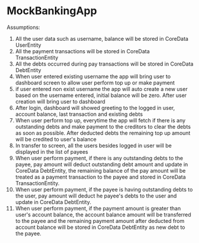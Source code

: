 # MockBankingApp

Assumptions:
1. All the user data such as username, balance will be stored in CoreData UserEntity
2. All the payment transactions will be stored in CoreData TransactionEntity
3. All the debts occurred during pay transactions will be stored in CoreData DebtEntity
4. When user entered existing username the app will bring user to dashboard screen to allow user perform top up or make payment
5. if user entered non exist username the app will auto create a new user based on the username entered, initial balance will be zero. After user creation will bring user to dashboard
6. After login, dashboard will showed greeting to the logged in user, account balance, last transaction and existing debts
7. When user perform top up, everytime the app will fetch if there is any outstanding debts and make payment to the creditors to clear the debts as soon as possible. After deducted debts the remaining top up amount will be credited to user's balance
8. In transfer to screen, all the users besides logged in user will be displayed in the list of payees
9. When user perform payment, if there is any outstanding debts to the payee, pay amount will deduct outstanding debt amount and update in CoreData DebtEntity, the remaining balance of the pay amount will be treated as a payment transaction to the payee and stored in CoreData TransactionEntity.
10. When user perform payment, if the payee is having outstanding debts to the user, pay amount will deduct he payee's debts to the user and update in CoreData DebtEntity.
11. When user perform payment, if the payment amount is greater than user's account balance, the account balance amount will be transferred to the payee and the remaining payment amount after deducted from account balance will be stored in CoreData DebtEntity as new debt to the payee.
